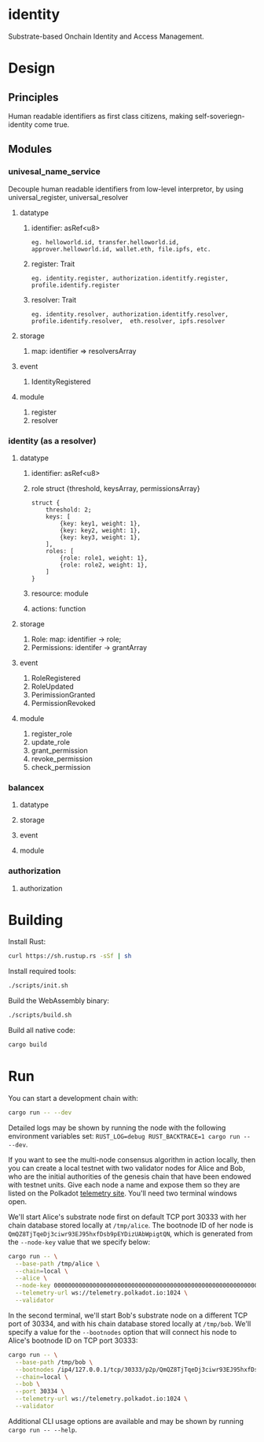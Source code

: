 # identity

Substrate-based Onchain Identity and Access Management.

# Design

## Principles

 Human readable identifiers as first class citizens, making self-soveriegn-identity come true.

## Modules

### univesal_name_service

 Decouple human readable identifiers from low-level interpretor, by using universal_register, universal_resolver

1. datatype
    1. identifier: asRef&lt;u8&gt;
        
        ``` 
        eg. helloworld.id, transfer.helloworld.id, approver.helloworld.id, wallet.eth, file.ipfs, etc.
        ``` 

    2. register: Trait
        
        ``` 
        eg. identity.register, authorization.identitfy.register, profile.identify.register
        ``` 
 
    3. resolver: Trait

        ``` 
        eg. identity.resolver, authorization.identitfy.resolver, profile.identify.resolver,  eth.resolver, ipfs.resolver
        ``` 

2. storage
    1. map: identifier => resolversArray

3. event

    1. IdentityRegistered

4. module
    1. register
    2. resolver

### identity (as a resolver)

1. datatype
    1. identifier: asRef&lt;u8&gt;
    2. role struct {threshold, keysArray, permissionsArray}
        
        ``` 
        struct {
            threshold: 2;
            keys: [
                {key: key1, weight: 1},
                {key: key2, weight: 1},
                {key: key3, weight: 1},
            ],
            roles: [
                {role: role1, weight: 1},
                {role: role2, weight: 1},
            ]
        }
        ``` 

    3. resource: module
    4. actions: function

2. storage
    1. Role: map: identifier -> role;
    2. Permissions: identifer -> grantArray

3. event
    1. RoleRegistered
    2. RoleUpdated
    3. PerimissionGranted
    4. PermissionRevoked

4. module
    1. register_role
    2. update_role
    3. grant_permission
    4. revoke_permission
    5. check_permission

### balancex
1. datatype

2. storage

3. event

4. module



### authorization
1. authorization


# Building

Install Rust:

```bash
curl https://sh.rustup.rs -sSf | sh
```

Install required tools:

```bash
./scripts/init.sh
```

Build the WebAssembly binary:

```bash
./scripts/build.sh
```

Build all native code:

```bash
cargo build
```

# Run

You can start a development chain with:

```bash
cargo run -- --dev
```

Detailed logs may be shown by running the node with the following environment variables set: `RUST_LOG=debug RUST_BACKTRACE=1 cargo run -- --dev`.

If you want to see the multi-node consensus algorithm in action locally, then you can create a local testnet with two validator nodes for Alice and Bob, who are the initial authorities of the genesis chain that have been endowed with testnet units. Give each node a name and expose them so they are listed on the Polkadot [telemetry site](https://telemetry.polkadot.io/#/Local%20Testnet). You'll need two terminal windows open.

We'll start Alice's substrate node first on default TCP port 30333 with her chain database stored locally at `/tmp/alice`. The bootnode ID of her node is `QmQZ8TjTqeDj3ciwr93EJ95hxfDsb9pEYDizUAbWpigtQN`, which is generated from the `--node-key` value that we specify below:

```bash
cargo run -- \
  --base-path /tmp/alice \
  --chain=local \
  --alice \
  --node-key 0000000000000000000000000000000000000000000000000000000000000001 \
  --telemetry-url ws://telemetry.polkadot.io:1024 \
  --validator
```

In the second terminal, we'll start Bob's substrate node on a different TCP port of 30334, and with his chain database stored locally at `/tmp/bob`. We'll specify a value for the `--bootnodes` option that will connect his node to Alice's bootnode ID on TCP port 30333:

```bash
cargo run -- \
  --base-path /tmp/bob \
  --bootnodes /ip4/127.0.0.1/tcp/30333/p2p/QmQZ8TjTqeDj3ciwr93EJ95hxfDsb9pEYDizUAbWpigtQN \
  --chain=local \
  --bob \
  --port 30334 \
  --telemetry-url ws://telemetry.polkadot.io:1024 \
  --validator
```

Additional CLI usage options are available and may be shown by running `cargo run -- --help`.
